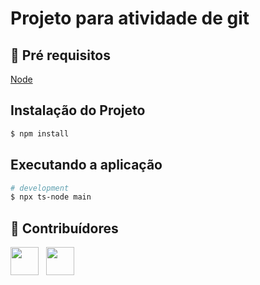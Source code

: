 # Projeto para atividade de git
 
## 🔐 Pré requisitos

<a href="https://nodejs.dev/">Node</a> &nbsp;

## Instalação do Projeto

```bash
$ npm install
```

## Executando a aplicação

```bash
# development
$ npx ts-node main
```

## 🤝 Contribuídores

<a href="https://github.com/angelogluz"><img src="https://github.com/angelogluz.png" width="45" height="45"></a> &nbsp;
<a href="https://github.com/ricardobotelho"><img src="https://github.com/ricardobotelho.png" width="45" height="45"></a> &nbsp;

